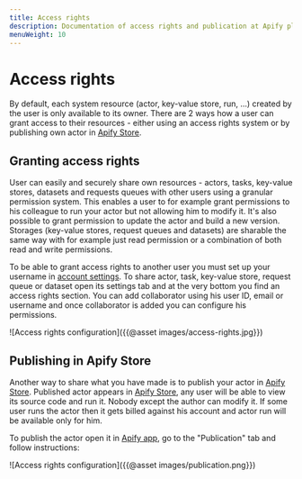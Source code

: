 ```yaml
---
title: Access rights
description: Documentation of access rights and publication at Apify platform.
menuWeight: 10
---
```


# [](./acess_rights)Access rights

By default, each system resource (actor, key-value store, run, ...) created by the user is only available to its owner. There are 2 ways how a user can grant access to their resources - either using an access rights system or by publishing own actor in [Apify Store](https://apify.com/store).

## Granting access rights

User can easily and securely share own resources - actors, tasks, key-value stores, datasets and requests queues with other users using a granular permission system. This enables a user to for example grant permissions to his colleague to run your actor but not allowing him to modify it. It's also possible to grant permission to update the actor and build a new version. Storages (key-value stores, request queues and datasets) are sharable the same way with for example just read permission or a combination of both read and write permissions.

To be able to grant access rights to another user you must set up your username in [account settings](https://my.apify.com/account#/profile). To share actor, task, key-value store, request queue or dataset open its settings tab and at the very bottom you find an access rights section. You can add collaborator using his user ID, email or username and once collaborator is added you can configure his permissions.

![Access rights configuration]({{@asset images/access-rights.jpg}})

## Publishing in Apify Store

Another way to share what you have made is to publish your actor in [Apify Store](https://apify.com/store). Published actor appears in [Apify Store](https://apify.com/store), any user will be able to view its source code and run it. Nobody except the author can modify it. If some user runs the actor then it gets billed against his account and actor run will be available only for him.

To publish the actor open it in [Apify app](https://my.apify.com), go to the "Publication" tab and follow instructions:

![Access rights configuration]({{@asset images/publication.png}})
